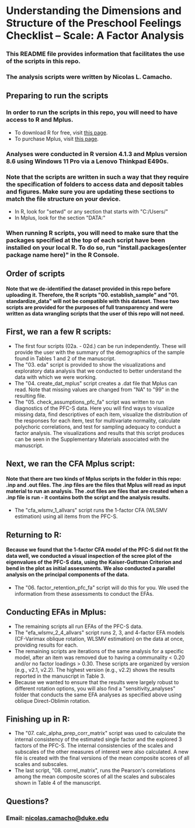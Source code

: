 # Understanding the Dimensions and Structure of the Preschool Feelings Checklist – Scale: A Factor Analysis

### This README file provides information that facilitates the use of the scripts in this repo.
### The analysis scripts were written by Nicolas L. Camacho.

## Preparing to run the scripts

### In order to run the scripts in this repo, you will need to have access to R and Mplus.
- To download R for free, visit [this page](https://www.r-project.org/).
- To purchase Mplus, visit [this page](https://www.statmodel.com/).

### Analyses were conducted in R version 4.1.3 and Mplus version 8.6 using Windows 11 Pro via a Lenovo Thinkpad E490s.

### Note that the scripts are written in such a way that they require the specification of folders to access data and deposit tables and figures. Make sure you are updating these sections to match the file structure on your device.
- In R, look for "setwd" or any section that starts with "C:/Users/"
- In Mplus, look for the section "DATA:"

### When running R scripts, you will need to make sure that the packages specified at the top of each script have been installed on your local R. To do so, run "install.packages(enter package name here)" in the R Console.

## Order of scripts

#### Note that we de-identified the dataset provided in this repo before uploading it. Therefore, the R scripts "00. establish_sample" and "01. standardize_data" will not be compatible with this dataset. These two scripts are provided for the purposes of full transparency and were written as data wrangling scripts that the user of this repo will not need.

## First, we ran a few R scripts:
- The first four scripts (02a. - 02d.) can be run independently. These will provide the user with the summary of the demographics of the sample found in Tables 1 and 2 of the manuscript.
- The "03. eda" script is provided to show the visualizations and exploratory data analysis that we conducted to better understand the data with which we were working.
- The "04. create_dat_mplus" script creates a .dat file that Mplus can read. Note that missing values are changed from "NA" to "99" in the resulting file.
- The "05. check_assumptions_pfc_fa" script was written to run diagnostics of the PFC-S data. Here you will find ways to visualize missing data, find descriptives of each item, visualize the distribution of the responses for each item, test for multivariate normality, calculate polychoric correlations, and test for sampling adequacy to conduct a factor analysis. The visualizations and results that this script produces can be seen in the Supplementary Materials associated with the manuscript.

## Next, we ran the CFA Mplus script:
#### Note that there are two kinds of Mplus scripts in the folder in this repo: .inp and .out files. The .inp files are the files that Mplus will read as input material to run an analysis. The .out files are files that are created when a .inp file is run - it contains both the script and the analysis results.
- The "cfa_wlsmv_1_allvars" script runs the 1-factor CFA (WLSMV estimation) using all items from the PFC-S.

## Returning to R:
#### Because we found that the 1-factor CFA model of the PFC-S did not fit the data well, we conducted a visual inspection of the scree plot of the eigenvalues of the PFC-S data, using the Kaiser-Guttman Criterion and bend in the plot as initial assessments. We also conducted a parallel analysis on the principal components of the data. 
- The "06. factor_retention_pfc_fa" script will do this for you. We used the information from these assessments to conduct the EFAs.

## Conducting EFAs in Mplus:
- The remaining scripts all run EFAs of the PFC-S data.
- The "efa_wlsmv_2_4_allvars" script runs 2, 3, and 4-factor EFA models (CF-Varimax oblique rotation, WLSMV estimation) on the data at once, providing results for each.
- The remaining scripts are iterations of the same analysis for a specific model, after an item was removed due to having a communality < 0.20 and/or no factor loadings > 0.30. These scripts are organized by version (e.g., v2.1, v2.2). The highest version (e.g., v2.2) shows the results reported in the manuscript in Table 3.
- Because we wanted to ensure that the results were largely robust to different rotation options, you will also find a "sensitivity_analyses" folder that conducts the same EFA analyses as specified above using oblique Direct-Oblimin rotation.

## Finishing up in R:
- The "07. calc_alpha_prep_corr_matrix" script was used to calculate the internal consistency of the estimated single factor and the explored 3 factors of the PFC-S. The internal consistencies of the scales and subscales of the other measures of interest were also calculated. A new file is created with the final versions of the mean composite scores of all scales and subscales.
- The last script, "08. correl_matrix", runs the Pearson's correlations among the mean composite scores of all the scales and subscales shown in Table 4 of the manuscript.

## Questions?

### Email: nicolas.camacho@duke.edu

